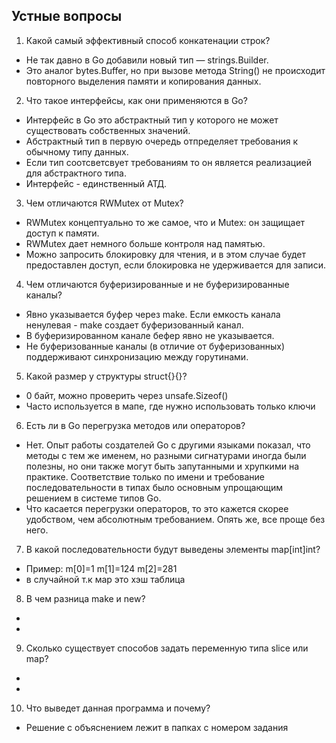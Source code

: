 ## Устные вопросы

1. Какой самый эффективный способ конкатенации строк?
- Не так давно в Go добавили новый тип — strings.Builder. 
- Это аналог bytes.Buffer, но при вызове метода String() не происходит повторного выделения памяти и копирования данных.
2. Что такое интерфейсы, как они применяются в Go?
- Интерфейс в Go это абстрактный тип у которого не может существовать собственных значений.
- Абстрактный тип в первую очередь отпределяет требования к обычному типу данных. 
- Если тип соотсветсвует требованиям то он является реализацией для абстрактного типа.
- Интерфейс - единственный АТД. 
3. Чем отличаются RWMutex от Mutex?
- RWMutex концептуально то же самое, что и Mutex: он защищает доступ к памяти.
- RWMutex дает немного больше контроля над памятью. 
- Можно запросить блокировку для чтения, и в этом случае будет предоставлен доступ, если блокировка не удерживается для записи.
4. Чем отличаются буферизированные и не буферизированные каналы?
- Явно указывается буфер через make. Если емкость канала ненулевая - make создает буферизованный канал. 
- В буферизированном канале бефер явно не указывается. 
- Не буферизованные каналы (в отличие от буферизованных) поддерживают синхронизацию между горутинами.
5. Какой размер у структуры struct{}{}?
- 0 байт, можно проверить через unsafe.Sizeof()
- Часто используется в мапе, где нужно использовать только ключи
6. Есть ли в Go перегрузка методов или операторов?
- Нет. Опыт работы создателей Go с другими языками показал, что методы с тем же именем, но разными сигнатурами иногда были полезны, но они также могут быть запутанными и хрупкими на практике. Соответствие только по имени и требование последовательности в типах было основным упрощающим решением в системе типов Go.
- Что касается перегрузки операторов, то это кажется скорее удобством, чем абсолютным требованием. Опять же, все проще без него.
7. В какой последовательности будут выведены элементы map[int]int?
- Пример: m[0]=1 m[1]=124 m[2]=281
- в случайной т.к мар это хэш таблица
8. В чем разница make и new?
-
-
9. Сколько существует способов задать переменную типа slice или map?
-
-
10. Что выведет данная программа и почему?
- Решение с объяснением лежит в папках с номером задания
